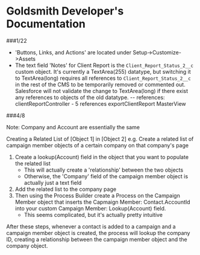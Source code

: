 # Goldsmith Developer's Documentation

###1/22

- 'Buttons, Links, and Actions' are located under Setup->Customize->Assets
- The text field 'Notes' for Client Report is the `Client_Report_Status_2__c` custom object. It's currently a TextArea(255) datatype, but switching it to TextArea(long) requires all references to `Client_Report_Status_2__c` in the rest of the CMS to be temporarily removed or commented out. Salesforce will not validate the change to TextArea(long) if there exist any references to objects of the old datatype.
-- references:
  clientReportController - 5 references
  exportClientReport
  MasterView

###4/8

Note: Company and Account are essentially the same

Creating a Related List of [Object 1] in [Object 2]
e.g. Create a related list of campaign member objects of a certain company on that company's page

1) Create a lookup(Account) field in the object that you want to populate the related list
      - This will actually create a 'relationship' between the two objects
      - Otherwise, the 'Company' field of the campaign member object is actually just a text field
2) Add the related list to the company page
3) Then using the Process Builder create a Process on the Campaign Member object that inserts the Capmaign Member: Contact.AccountId into your custom Campaign Member: Lookup(Account) field.
      - This seems complicated, but it's actually pretty intuitive

After these steps, whenever a contact is added to a campaign and a campaign member object is created, the process will lookup the company ID, creating a relationship between the campaign member object and the company object.
